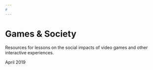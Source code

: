```yaml
---
#
---
```

# Games & Society

Resources for lessons on the social impacts of video games and other interactive experiences.

<div style="max-width:100%">
  <div style="position:relative;height:0;">
    <iframe src="https://embed.ted.com/talks/herman_narula_the_transformative_power_of_video_games" width="50%" max-height="480" style="position:absolute;left:0;top:0;width:50%;height:50%" frameborder="0" scrolling="no" allowfullscreen>
    </iframe>
  </div>
  <p>April 2019</p>
</div>
